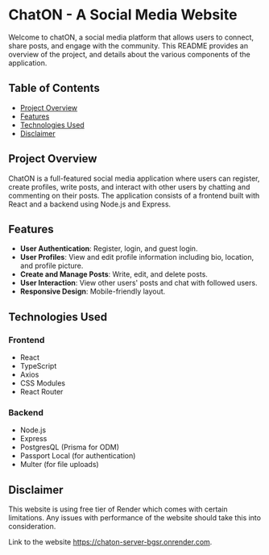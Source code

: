 # ChatON - A Social Media Website

Welcome to chatON, a social media platform that allows users to connect, share posts, and engage with the community. This README provides an overview of the project, and details about the various components of the application.

## Table of Contents

- [Project Overview](#project-overview)
- [Features](#features)
- [Technologies Used](#technologies-used)
- [Disclaimer](#disclaimer)

## Project Overview

ChatON is a full-featured social media application where users can register, create profiles, write posts, and interact with other users by chatting and commenting on their posts. The application consists of a frontend built with React and a backend using Node.js and Express.

## Features

- **User Authentication**: Register, login, and guest login.
- **User Profiles**: View and edit profile information including bio, location, and profile picture.
- **Create and Manage Posts**: Write, edit, and delete posts.
- **User Interaction**: View other users' posts and chat with followed users.
- **Responsive Design**: Mobile-friendly layout.

## Technologies Used

### Frontend

- React
- TypeScript
- Axios
- CSS Modules
- React Router

### Backend

- Node.js
- Express
- PostgresQL (Prisma for ODM)
- Passport Local (for authentication)
- Multer (for file uploads)

## Disclaimer

This website is using free tier of Render which comes with certain limitations. Any issues with performance of the website should take this into consideration.

Link to the website https://chaton-server-bgsr.onrender.com.
